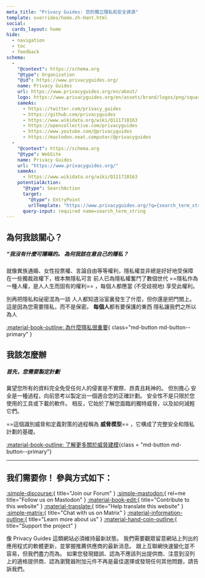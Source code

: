 ```yaml
---
meta_title: "Privacy Guides: 您的獨立隱私和安全資源"
template: overrides/home.zh-Hant.html
social:
  cards_layout: home
hide:
  - navigation
  - toc
  - feedback
schema:
  - 
    "@context": https://schema.org
    "@type": Organization
    "@id": https://www.privacyguides.org/
    name: Privacy Guides
    url: https://www.privacyguides.org/en/about/
    logo: https://www.privacyguides.org/en/assets/brand/logos/png/square/pg-yellow.png
    sameAs:
      - https://twitter.com/privacy_guides
      - https://github.com/privacyguides
      - https://www.wikidata.org/wiki/Q111710163
      - https://opencollective.com/privacyguides
      - https://www.youtube.com/@privacyguides
      - https://mastodon.neat.computer/@privacyguides
  - 
    "@context": https://schema.org
    "@type": WebSite
    name: Privacy Guides
    url: "https://www.privacyguides.org/"
    sameAs:
      - https://www.wikidata.org/wiki/Q111710163
    potentialAction:
      "@type": SearchAction
      target:
        "@type": EntryPoint
        urlTemplate: "https://www.privacyguides.org/?q={search_term_string}"
      query-input: required name=search_term_string
---
```


<!-- markdownlint-disable-next-line -->
## 為何我該關心？

##### “我沒有什麼可隱瞞的。 為何我該在意自己的隱私？

就像異族通婚、女性投票權、言論自由等等權利，隱私權並非總是好好地受保障 在一些獨裁政權下，根本無隱私可言 前人已為隱私權奮鬥了數個世代 ==隱私作為一種人權，是人人生而固有的權利== ，每個人都應當 (不受歧視地) 享受此權利。

別再把隱私和祕密混為一談 人人都知道浴室裏發生了什麼，但你還是把門關上。 這是因為您需要隱私，而不是保密。 **每個人**都有要保護的東西 隱私讓我們之所以為人

[:material-book-outline: 為什麼隱私很重要](basics/why-privacy-matters.md){ class="md-button md-button--primary" }

## 我該怎麼辦

##### 首先，您需要製定計劃

冀望您所有的資料完全免受任何人的侵害是不實際、昂貴且耗神的。 但別擔心 安全是一種過程，向前思考以製定出一個適合您的正確計劃。 安全性不是只限於您使用的工具或下載的軟件。 相反，它始於了解您面臨的獨特威脅，以及如何減輕它們。

==這個識別威脅和定義對策的過程稱為 **威脅模型**== ，它構成了完整安全和隱私計劃的基礎。

[:material-book-outline: 了解更多關於威脅建模](basics/threat-modeling.md){class = "md-button md-button--primary"}

---

## 我们需要你！ 參與方式如下：

[:simple-discourse:](https://discuss.privacyguides.net){ title="Join our Forum" }
[:simple-mastodon:](https://mastodon.neat.computer/@privacyguides){ rel=me title="Follow us on Mastodon" }
[:material-book-edit:](https://github.com/privacyguides/privacyguides.org){ title="Contribute to this website" }
[:material-translate:](https://matrix.to/#/#pg-i18n:aragon.sh){ title="Help translate this website" }
[:simple-matrix:](https://matrix.to/#/#privacyguides:matrix.org){ title="Chat with us on Matrix" }
[:material-information-outline:](about/index.md){ title="Learn more about us" }
[:material-hand-coin-outline:](about/donate.md){ title="Support the project" }

像 Privacy Guides 這類網站必須維持最新狀態。 我們需要觀眾留意網站上列出的應用程式的軟體更新，並掌握推薦供應商的最新消息。 跟上互聯網快速變化並不容易，但我們盡力而為。 如果您發現錯誤、認為不應該列出提供商、注意到沒列上的適格提供商、認為瀏覽器附加元件不再是最佳選擇或發現任何其他問題，請告訴我們。

